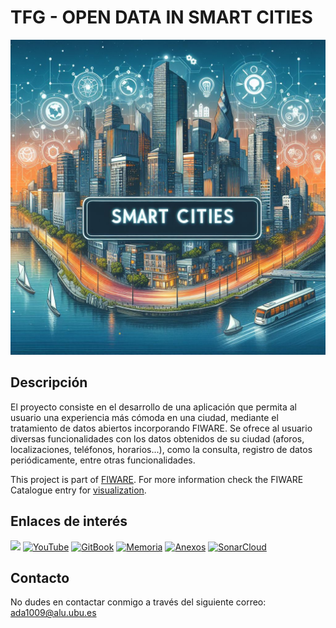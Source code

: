 # TFG - OPEN DATA IN SMART CITIES
![SMART CITIES APP](CODE/static/img/logo.jpg)

## Descripción
El proyecto consiste en el desarrollo de una aplicación que permita al usuario una experiencia más cómoda en una ciudad, mediante el tratamiento de datos abiertos incorporando FIWARE. Se ofrece al usuario diversas funcionalidades con los datos obtenidos de su ciudad (aforos, localizaciones, teléfonos, horarios...), como la consulta, registro de datos periódicamente, entre otras funcionalidades.

This project is part of [FIWARE](https://www.fiware.org/). For more information check the FIWARE Catalogue entry for
[visualization](https://github.com/Fiware/catalogue/tree/master/visualization.com).

## Enlaces de interés
[![](https://nexus.lab.fiware.org/repository/raw/public/badges/chapters/visualization.svg)](./README.md)
[![YouTube](https://img.shields.io/badge/YouTube-FF0000?style=for-the-badge&logo=youtube&logoColor=white)](https://youtube.com)  [![GitBook](https://img.shields.io/badge/GitBook-000000?style=for-the-badge&logo=gitbook&logoColor=white)](https://app.gitbook.com/o/4BX5FV48VxDJONTvZNTI/s/MSz5qiARMQIgynfD8ti0/smart-cities/home)  [![Memoria](https://img.shields.io/badge/Memoria-0078D4?style=for-the-badge&logo=microsoft-word&logoColor=white)](Documentación/memoria.pdf)  [![Anexos](https://img.shields.io/badge/Anexos-0078D4?style=for-the-badge&logo=microsoft-word&logoColor=white)](Documentación/anexos.pdf) [![SonarCloud](https://sonarcloud.io/images/project_badges/sonarcloud-white.svg)](https://sonarcloud.io/summary/new_code?id=AlejandroDeCastro_TFG)


## Contacto
No dudes en contactar conmigo a través del siguiente correo: ada1009@alu.ubu.es
